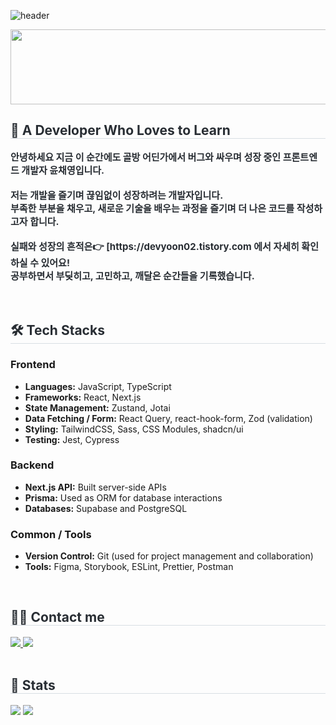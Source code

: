 ![header](https://capsule-render.vercel.app/api?type=venom&height=200&text=Young%20GitGub!&fontSize=50)


<a href="https://www.gitanimals.org/en_US?utm_medium=image&utm_source=HBDCHAEYOUNG&utm_content=line">
  <img
    src="https://render.gitanimals.org/lines/HBDCHAEYOUNG?pet-id=750752105859225708"
    width="600"
    height="120"
  />
</a>
  
 <div style="text-align: left;"> 
    <h2 style="border-bottom: 1px solid #d8dee4; color: #282d33;"> 🚀 A Developer Who Loves to Learn </h2>  
    <div style="font-weight: 700; font-size: 15px; text-align: left; color: #282d33;"> 안녕하세요 지금 이 순간에도 골방 어딘가에서 버그와 싸우며 성장 중인 프론트엔드 개발자 윤채영입니다.<br><br></li>저는 개발을 즐기며 끊임없이 성장하려는 개발자입니다.<br></li>부족한 부분을 채우고, 새로운 기술을 배우는 과정을 즐기며 더 나은 코드를 작성하고자 합니다.<br><br></li>실패와 성장의 흔적은👉 [https://devyoon02.tistory.com  </li>에서 자세히 확인하실 수 있어요! <br>공부하면서 부딪히고, 고민하고, 깨달은 순간들을 기록했습니다.</li> </div> 
    </div>
    <div style="text-align: left;">
<br>
<br>
<h2 style="border-bottom: 1px solid #d8dee4; color: #282d33;"> 🛠️ Tech Stacks </h2>
<div style="margin: ; text-align: left;" "text-align: left;"> 

### Frontend
- **Languages:** JavaScript, TypeScript
- **Frameworks:** React, Next.js
- **State Management:** Zustand, Jotai
- **Data Fetching / Form:** React Query, react-hook-form, Zod (validation)
- **Styling:** TailwindCSS, Sass, CSS Modules, shadcn/ui
- **Testing:** Jest, Cypress

### Backend
- **Next.js API:** Built server-side APIs
- **Prisma:** Used as ORM for database interactions
- **Databases:** Supabase and PostgreSQL

### Common / Tools
- **Version Control:** Git (used for project management and collaboration)
- **Tools:** Figma, Storybook, ESLint, Prettier, Postman
</div>
    </div>
    <div style="text-align: left;">
<br>
    <h2 style="border-bottom: 1px solid #d8dee4; color: #282d33;"> 🧑‍💻 Contact me </h2> 
    <div style="text-align: left;"> <a href=mailto:devyoon02@gmaiil.com> <img src="https://img.shields.io/badge/Gmail-EA4335?style=flat-square&logo=Gmail&logoColor=white&link=mailto:devyoon02@gmaiil.com"> </a>
         <a href=https://devyoon02.tistory.com> <img src="https://img.shields.io/badge/Tistory-000000?style=flat-square&logo=Tistory&logoColor=white&link=https://devyoon02.tistory.com"> </a>
          </div>  <br> 
    <div style="text-align: left;">  </div> 
    </div>
    <div style="text-align: left;"> 
    
<h2 style="border-bottom: 1px solid #d8dee4; color: #282d33;"> 🏅 Stats </h2> <div style="text-align: left;"> <img src="https://github-readme-stats.vercel.app/api?username=HBDCHAEYOUNG&bg_color=180,000000,00000000&title_color=ffffff&text_color=ffffff"/> <img src="https://github-readme-stats.vercel.app/api/top-langs/?username=HBDCHAEYOUNG&layout=compact&bg_color=180,000000,00000000&title_color=ffffff&text_color=ffffff"/> </div> 
</div>
    
